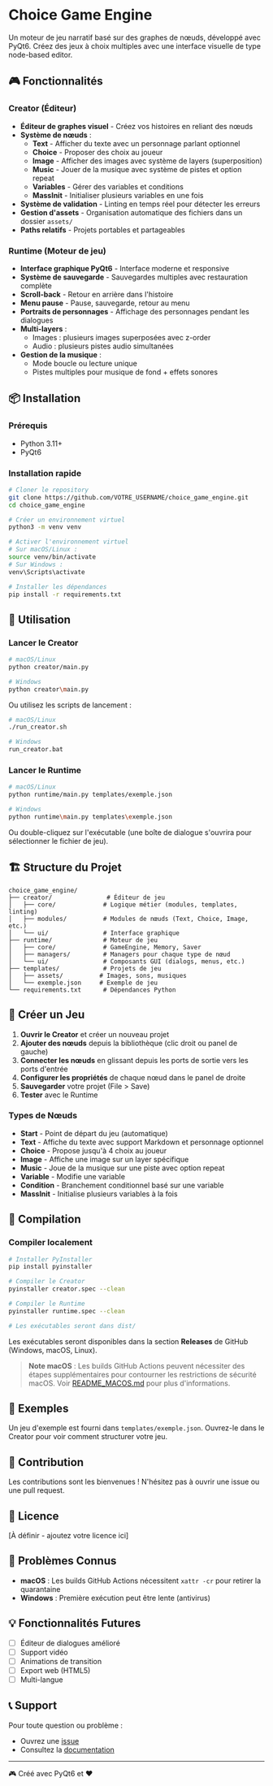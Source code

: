 # Choice Game Engine

Un moteur de jeu narratif basé sur des graphes de nœuds, développé avec PyQt6. Créez des jeux à choix multiples avec une interface visuelle de type node-based editor.

## 🎮 Fonctionnalités

### Creator (Éditeur)
- **Éditeur de graphes visuel** - Créez vos histoires en reliant des nœuds
- **Système de nœuds** :
  - **Text** - Afficher du texte avec un personnage parlant optionnel
  - **Choice** - Proposer des choix au joueur
  - **Image** - Afficher des images avec système de layers (superposition)
  - **Music** - Jouer de la musique avec système de pistes et option repeat
  - **Variables** - Gérer des variables et conditions
  - **MassInit** - Initialiser plusieurs variables en une fois
- **Système de validation** - Linting en temps réel pour détecter les erreurs
- **Gestion d'assets** - Organisation automatique des fichiers dans un dossier `assets/`
- **Paths relatifs** - Projets portables et partageables

### Runtime (Moteur de jeu)
- **Interface graphique PyQt6** - Interface moderne et responsive
- **Système de sauvegarde** - Sauvegardes multiples avec restauration complète
- **Scroll-back** - Retour en arrière dans l'histoire
- **Menu pause** - Pause, sauvegarde, retour au menu
- **Portraits de personnages** - Affichage des personnages pendant les dialogues
- **Multi-layers** :
  - Images : plusieurs images superposées avec z-order
  - Audio : plusieurs pistes audio simultanées
- **Gestion de la musique** :
  - Mode boucle ou lecture unique
  - Pistes multiples pour musique de fond + effets sonores

## 📦 Installation

### Prérequis
- Python 3.11+
- PyQt6

### Installation rapide

```bash
# Cloner le repository
git clone https://github.com/VOTRE_USERNAME/choice_game_engine.git
cd choice_game_engine

# Créer un environnement virtuel
python3 -m venv venv

# Activer l'environnement virtuel
# Sur macOS/Linux :
source venv/bin/activate
# Sur Windows :
venv\Scripts\activate

# Installer les dépendances
pip install -r requirements.txt
```

## 🚀 Utilisation

### Lancer le Creator

```bash
# macOS/Linux
python creator/main.py

# Windows
python creator\main.py
```

Ou utilisez les scripts de lancement :
```bash
# macOS/Linux
./run_creator.sh

# Windows
run_creator.bat
```

### Lancer le Runtime

```bash
# macOS/Linux
python runtime/main.py templates/exemple.json

# Windows
python runtime\main.py templates\exemple.json
```

Ou double-cliquez sur l'exécutable (une boîte de dialogue s'ouvrira pour sélectionner le fichier de jeu).

## 🏗️ Structure du Projet

```
choice_game_engine/
├── creator/               # Éditeur de jeu
│   ├── core/             # Logique métier (modules, templates, linting)
│   ├── modules/          # Modules de nœuds (Text, Choice, Image, etc.)
│   └── ui/               # Interface graphique
├── runtime/              # Moteur de jeu
│   ├── core/             # GameEngine, Memory, Saver
│   ├── managers/         # Managers pour chaque type de nœud
│   └── ui/               # Composants GUI (dialogs, menus, etc.)
├── templates/            # Projets de jeu
│   ├── assets/          # Images, sons, musiques
│   └── exemple.json     # Exemple de jeu
└── requirements.txt      # Dépendances Python
```

## 🎨 Créer un Jeu

1. **Ouvrir le Creator** et créer un nouveau projet
2. **Ajouter des nœuds** depuis la bibliothèque (clic droit ou panel de gauche)
3. **Connecter les nœuds** en glissant depuis les ports de sortie vers les ports d'entrée
4. **Configurer les propriétés** de chaque nœud dans le panel de droite
5. **Sauvegarder** votre projet (File > Save)
6. **Tester** avec le Runtime

### Types de Nœuds

- **Start** - Point de départ du jeu (automatique)
- **Text** - Affiche du texte avec support Markdown et personnage optionnel
- **Choice** - Propose jusqu'à 4 choix au joueur
- **Image** - Affiche une image sur un layer spécifique
- **Music** - Joue de la musique sur une piste avec option repeat
- **Variable** - Modifie une variable
- **Condition** - Branchement conditionnel basé sur une variable
- **MassInit** - Initialise plusieurs variables à la fois

## 🔧 Compilation

### Compiler localement

```bash
# Installer PyInstaller
pip install pyinstaller

# Compiler le Creator
pyinstaller creator.spec --clean

# Compiler le Runtime
pyinstaller runtime.spec --clean

# Les exécutables seront dans dist/
```

Les exécutables seront disponibles dans la section **Releases** de GitHub (Windows, macOS, Linux).

> **Note macOS** : Les builds GitHub Actions peuvent nécessiter des étapes supplémentaires pour contourner les restrictions de sécurité macOS. Voir [README_MACOS.md](README_MACOS.md) pour plus d'informations.

## 📝 Exemples

Un jeu d'exemple est fourni dans `templates/exemple.json`. Ouvrez-le dans le Creator pour voir comment structurer votre jeu.

## 🤝 Contribution

Les contributions sont les bienvenues ! N'hésitez pas à ouvrir une issue ou une pull request.

## 📄 Licence

[À définir - ajoutez votre licence ici]

## 🐛 Problèmes Connus

- **macOS** : Les builds GitHub Actions nécessitent `xattr -cr` pour retirer la quarantaine
- **Windows** : Première exécution peut être lente (antivirus)

## 💡 Fonctionnalités Futures

- [ ] Éditeur de dialogues amélioré
- [ ] Support vidéo
- [ ] Animations de transition
- [ ] Export web (HTML5)
- [ ] Multi-langue

## 📞 Support

Pour toute question ou problème :
- Ouvrez une [issue](https://github.com/VOTRE_USERNAME/choice_game_engine/issues)
- Consultez la [documentation](https://github.com/VOTRE_USERNAME/choice_game_engine/wiki)

---

🎮 Créé avec PyQt6 et ❤️
